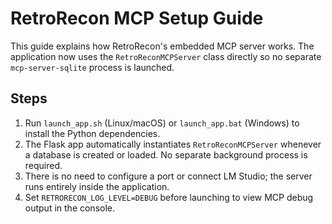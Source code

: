 # RetroRecon MCP Setup Guide

This guide explains how RetroRecon's embedded MCP server works.
The application now uses the `RetroReconMCPServer` class directly so no
separate `mcp-server-sqlite` process is launched.

## Steps

1. Run `launch_app.sh` (Linux/macOS) or `launch_app.bat` (Windows) to install
   the Python dependencies.
2. The Flask app automatically instantiates `RetroReconMCPServer` whenever a
   database is created or loaded. No separate background process is required.
3. There is no need to configure a port or connect LM Studio; the server runs
   entirely inside the application.
4. Set `RETRORECON_LOG_LEVEL=DEBUG` before launching to view MCP debug output in
   the console.
